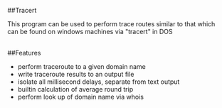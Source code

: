 ##Tracert
<br>

This program can be used to perform trace routes similar to that which<br>
can be found on windows machines via "tracert" in DOS<br><br>

##Features
<br>
- perform traceroute to a given domain name
- write traceroute results to an output file
- isolate all millisecond delays, separate from text output
- builtin calculation of average round trip
- perform look up of domain name via whois

